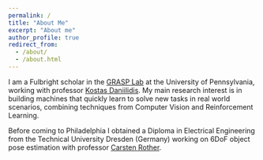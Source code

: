 ```yaml
---
permalink: /
title: "About Me"
excerpt: "About me"
author_profile: true
redirect_from: 
  - /about/
  - /about.html
---
```


I am a Fulbright scholar in the [GRASP Lab](https://www.grasp.upenn.edu/) at the University of Pennsylvania, working with professor [Kostas Daniilidis](http://www.cis.upenn.edu/~kostas/). My main research interest is in building machines that quickly learn to solve new tasks in real world scenarios, combining techniques from Computer Vision and Reinforcement Learning. 

Before coming to Philadelphia I obtained a Diploma in Electrical Engineering from the Technical University Dresden (Germany) working on 6DoF object pose estimation with professor [Carsten Rother](https://hci.iwr.uni-heidelberg.de/vislearn/people/carsten-rother/).
